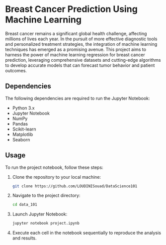 # Breast Cancer Prediction Using Machine Learning

Breast cancer remains a significant global health challenge, affecting millions of lives each year. In the pursuit of more effective diagnostic tools and personalized treatment strategies, the integration of machine learning techniques has emerged as a promising avenue. This project aims to harness the power of machine learning regression for breast cancer prediction, leveraging comprehensive datasets and cutting-edge algorithms to develop accurate models that can forecast tumor behavior and patient outcomes.

## Dependencies

The following dependencies are required to run the Jupyter Notebook:
- Python 3.x
- Jupyter Notebook
- NumPy
- Pandas
- Scikit-learn
- Matplotlib
- Seaborn

## Usage

To run the project notebook, follow these steps:

1. Clone the repository to your local machine:
    ```bash
    git clone https://github.com/LOUDINISouad/DataScience101
    ```

2. Navigate to the project directory:
    ```bash
    cd data_101
    ```

3. Launch Jupyter Notebook:
    ```bash
    jupyter notebook project.ipynb
    ```

4. Execute each cell in the notebook sequentially to reproduce the analysis and results.
